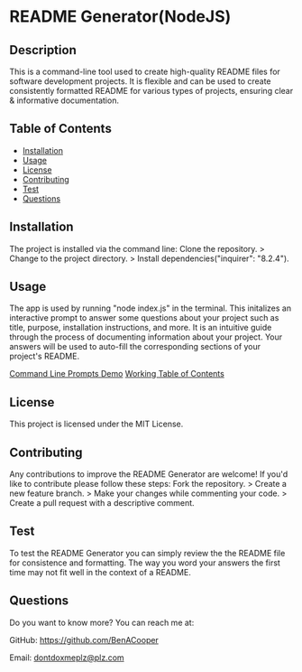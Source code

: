
  # README Generator(NodeJS)
    
  ## Description
  This is a command-line tool used to create high-quality README files for software development projects. It is flexible and can be used to create consistently formatted README for various types of projects, ensuring clear & informative documentation.
   

  ## Table of Contents
  - [Installation](#installation)
  - [Usage](#usage) 
  - [License](#license)
  - [Contributing](#contributing)
  - [Test](#test)
  - [Questions](#questions)

    
  ## Installation
  The project is installed via the command line: Clone the repository. > Change to the project directory. > Install dependencies("inquirer": "8.2.4").
    
  ## Usage
  The app is used by running "node index.js" in the terminal. This initalizes an interactive prompt to answer some questions about your project such as title, purpose, installation instructions, and more. It is an intuitive guide through the process of documenting information about your project. Your answers will be used to auto-fill the corresponding sections of your project's README.
 
 [Command Line Prompts Demo](https://drive.google.com/file/d/186GEMDX29SF161YDx-HYd6P_uz_sJgh7/view)
 [Working Table of Contents](https://drive.google.com/file/d/1NEJrpYZmH_ax6_ir4brzdwxH8MhMXOvc/view)

  ## License
  This project is licensed under the MIT License.
    
  ## Contributing
  Any contributions to improve the README Generator are welcome! If you'd like to contribute please follow these steps: Fork the repository. > Create a new feature branch. > Make your changes while commenting your code. > Create a pull request with a descriptive comment.
    
  ## Test
  To test the README Generator you can simply review the the README file for consistence and formatting. The way you word your answers the first time may not fit well in the context of a README.
    
  ## Questions
  Do you want to know more? You can reach me at:
  
  GitHub: https://github.com/BenACooper
  
  Email: dontdoxmeplz@plz.com
  